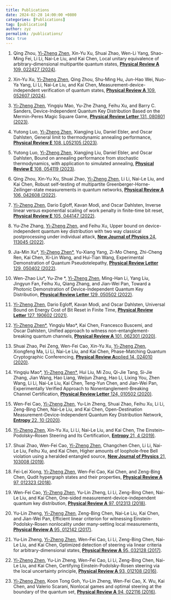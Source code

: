 ```yaml
---
title: Publications
date: 2024-02-28 14:00:00 +0800
categories: [Publications]
tag: [publication]
author: zyz
permalink: /publications/
toc: true
---
```



1. Qing Zhou, <u>Yi-Zheng Zhen</u>, Xin-Yu Xu, Shuai Zhao, Wen-Li Yang, Shao-Ming Fei, Li Li, Nai-Le Liu, and Kai Chen, Local unitary equivalence of arbitrary-dimensional multipartite quantum states, [**Physical Review A** 109, 022427 (2024)](https://link.aps.org/doi/10.1103/PhysRevA.109.022427).

1. Xin-Yu Xu, <u>Yi-Zheng Zhen</u>, Qing Zhou, Shu-Ming Hu, Jun-Hao Wei, Nuo-Ya Yang, Li Li, Nai-Le Liu, and Kai Chen, Measurement-device-independent verification of quantum states, [**Physical Review A** 109, 052607 (2024)](https://link.aps.org/doi/10.1103/PhysRevA.109.052607).

1. <u>Yi-Zheng Zhen</u>, Yingqiu Mao, Yu-Zhe Zhang, Feihu Xu, and Barry C. Sanders, Device-Independent Quantum Key Distribution Based on the Mermin-Peres Magic Square Game, [**Physical Review Letter** 131, 080801 (2023)](https://link.aps.org/doi/10.1103/PhysRevLett.131.080801).

1. Yutong Luo, <u>Yi-Zheng Zhen</u>, Xiangjing Liu, Daniel Ebler, and Oscar Dahlsten, General limit to thermodynamic annealing performance, [**Physical Review E** 108, L052105 (2023)](https://link.aps.org/doi/10.1103/PhysRevE.108.L052105).

1. Yutong Luo, <u>Yi-Zheng Zhen</u>, Xiangjing Liu, Daniel Ebler, and Oscar Dahlsten, Bound on annealing performance from stochastic thermodynamics, with application to simulated annealing, [**Physical Review E** 108, 054119 (2023)](https://link.aps.org/doi/10.1103/PhysRevE.108.054119).

1. Qing Zhou, Xin-Yu Xu, Shuai Zhao, <u>Yi-Zheng Zhen</u>, Li Li, Nai-Le Liu, and Kai Chen, Robust self-testing of multipartite Greenberger-Horne-Zeilinger-state measurements in quantum networks, [**Physical Review A** 106, 042608 (2022)](https://link.aps.org/doi/10.1103/PhysRevA.106.042608).

1. <u>Yi-Zheng Zhen</u>, Dario Egloff, Kavan Modi, and Oscar Dahlsten, Inverse linear versus exponential scaling of work penalty in finite-time bit reset, [**Physical Review E** 105, 044147 (2022)](https://link.aps.org/doi/10.1103/PhysRevE.105.044147).

1. Yu-Zhe Zhang, <u>Yi-Zheng Zhen</u>, and Feihu Xu, Upper bound on device-independent quantum key distribution with two way classical postprocessing under individual attack, [**New Journal of Physics** 24, 113045 (2022)](https://iopscience.iop.org/article/10.1088/1367-2630/aca34b).

1. Jia-Min Xu*, <u>Yi-Zheng Zhen*</u>, Yu-Xiang Yang, Zi-Mo Cheng, Zhi-Cheng Ren, Kai Chen, Xi-Lin Wang, and Hui-Tian Wang, Experimental Demonstration of Quantum Pseudotelepathy, [**Physical Review Letter** 129, 050402 (2022)](https://link.aps.org/doi/10.1103/PhysRevLett.129.050402).

1. Wen-Zhao Liu*, Yu-Zhe *, <u>Yi-Zheng Zhen</u>, Ming-Han Li, Yang Liu, Jingyun Fan, Feihu Xu, Qiang Zhang, and Jian-Wei Pan, Toward a Photonic Demonstration of Device-Independent Quantum Key Distribution, [**Physical Review Letter** 129, 050502 (2022)](https://link.aps.org/doi/10.1103/PhysRevLett.129.050502).

1. <u>Yi-Zheng Zhen</u>, Dario Egloff, Kavan Modi, and Oscar Dahlsten, Universal Bound on Energy Cost of Bit Reset in Finite Time, [**Physical Review Letter** 127, 190602 (2021)](https://link.aps.org/doi/10.1103/PhysRevLett.127.190602).

1. <u>Yi-Zheng Zhen*</u>, Yingqiu Mao*, Kai Chen, Francesco Buscemi, and Oscar Dahlsten, Unified approach to witness non-entanglement-breaking quantum channels, [**Physical Review A** 101, 062301 (2020)](https://link.aps.org/doi/10.1103/PhysRevA.101.062301).

1. Shuai Zhao, Pei Zeng, Wen-Fei Cao, Xin-Yu Xu, <u>Yi-Zheng Zhen</u>, Xiongfeng Ma, Li Li, Nai-Le Liu, and Kai Chen, Phase-Matching Quantum Cryptographic Conferencing, [**Physical Review A**pplied 14, 024010 (2020)](https://link.aps.org/doi/10.1103/PhysRevApplied.14.024010).

1. Yingqiu Mao*, <u>Yi-Zheng Zhen*</u>, Hui Liu, Mi Zou, Qi-Jie Tang, Si-Jie Zhang, Jian Wang, Hao Liang, Weijun Zhang, Hao Li, Lixing You, Zhen Wang, Li Li, Nai-Le Liu, Kai Chen, Teng-Yun Chen, and Jian-Wei Pan, Experimentally Verified Approach to Nonentanglement-Breaking Channel Certification, [**Physical Review Letter** 124, 010502 (2020)](https://link.aps.org/doi/10.1103/PhysRevLett.124.010502).

1. Wen-Fei Cao, <u>Yi-Zheng Zhen</u>, Yu-Lin Zheng, Shuai Zhao, Feihu Xu, Li Li, Zeng-Bing Chen, Nai-Le Liu, and Kai Chen, Open-Destination Measurement-Device-Independent Quantum Key Distribution Network, [**Entropy** 22, 10 (2020)](https://www.mdpi.com/1099-4300/22/10/1083).

1. <u>Yi-Zheng Zhen</u>, Xin-Yu Xu, Li Li, Nai-Le Liu, and Kai Chen, The Einstein–Podolsky–Rosen Steering and Its Certification, [**Entropy** 21, 4 (2019)](https://www.mdpi.com/1099-4300/21/4/422).

1. Shuai Zhao, Wen-Fei Cao, <u>Yi-Zheng Zhen</u>, Changchen Chen, Li Li, Nai-Le Liu, Feihu Xu, and Kai Chen, Higher amounts of loophole-free Bell violation using a heralded entangled source, [**New Journal of Physics** 21, 103008 (2019)](https://iopscience.iop.org/article/10.1088/1367-2630/ab4538).

1. Fei-Lei Xiong, <u>Yi-Zheng Zhen</u>, Wen-Fei Cao, Kai Chen, and Zeng-Bing Chen, Qudit hypergraph states and their properties, [**Physical Review A** 97, 012323 (2018)](https://link.aps.org/doi/10.1103/PhysRevA.97.012323).

1. Wen-Fei Cao, <u>Yi-Zheng Zhen</u>, Yu-Lin Zheng, Li Li, Zeng-Bing Chen, Nai-Le Liu, and Kai Chen, One-sided measurement-device-independent quantum key distribution, [**Physical Review A** 97, 012313 (2018)](https://link.aps.org/doi/10.1103/PhysRevA.97.012313).

1. Yu-Lin Zheng, <u>Yi-Zheng Zhen</u>, Zeng-Bing Chen, Nai-Le Liu, Kai Chen, and Jian-Wei Pan, Efficient linear criterion for witnessing Einstein-Podolsky-Rosen nonlocality under many-setting local measurements, [**Physical Review A** 95, 012142 (2017)](https://link.aps.org/doi/10.1103/PhysRevA.95.012142).

1. Yu-Lin Zheng, <u>Yi-Zheng Zhen</u>, Wen-Fei Cao, Li Li, Zeng-Bing Chen, Nai-Le Liu, and Kai Chen, Optimized detection of steering via linear criteria for arbitrary-dimensional states, [**Physical Review A** 95, 032128 (2017)](https://link.aps.org/doi/10.1103/PhysRevA.95.032128).

1. <u>Yi-Zheng Zhen</u>, Yu-Lin Zheng, Wen-Fei Cao, Li Li, Zeng-Bing Chen, Nai-Le Liu, and Kai Chen, Certifying Einstein-Podolsky-Rosen steering via the local uncertainty principle, [**Physical Review A** 93, 012108 (2016)](https://link.aps.org/doi/10.1103/PhysRevA.93.012108).

1. <u>Yi-Zheng Zhen</u>, Koon Tong Goh, Yu-Lin Zheng, Wen-Fei Cao, X. Wu, Kai Chen, and Valerio Scarani, Nonlocal games and optimal steering at the boundary of the quantum set, [**Physical Review A** 94, 022116 (2016)](https://link.aps.org/doi/10.1103/PhysRevA.94.022116).
